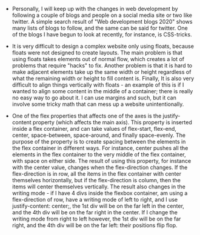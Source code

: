 


 - Personally, I will keep up with the changes in web development by following a couple of blogs and people on a social media site or two like twitter. A simple search result of "Web development blogs 2020" shows many lists of blogs to follow, and the same can be said for twitter. One of the blogs I have begun to look at recently, for instance, is CSS-tricks.

 - It is very difficult to design a complex website only using floats, because floats were not designed to create layouts. The main problem is that using floats takes elements out of normal flow, which creates a lot of problems that require "hacks" to fix. Another problem is that it is hard to make adjacent elements take up the same width or height regardless of what the remaining width or height to fill content is. Finally, It is also very difficult to align things vertically with floats - an example of this is if I wanted to align some content in the middle of a container; there is really no easy way to go about it. I can use margins and such, but it can involve some tricky math that can mess up a website unintentionally.

 - One of the flex properties that affects one of the axes is the justify-content property (which affects the main axis). This property is inserted inside a flex container, and can take values of flex-start, flex-end, center, space-between, space-around, and finally space-evenly. The purpose of the property is to create spacing between the elements in the flex container in different ways. For instance, center pushes all the elements in the flex container to the very middle of the flex container, with space on either side. The result of using this property, for instance with the center value, changes when the flex-direction changes. If the flex-direction is in row, all the items in the flex container with center themselves horizontally, but if the flex-direction is column, then the items will center themselves vertically.
 The result also changes in the writing mode - if I have 4 divs inside the flexbox container, am using a flex-direction of row, have a writing mode of left to right, and I use justify-content: center;, the 1st div will be on the far left in the center, and the 4th div will be on the far right in the center. If I change the writing mode from right to left however, the 1st div will be on the far right, and the 4th div will be on the far left: their positions flip flop.
